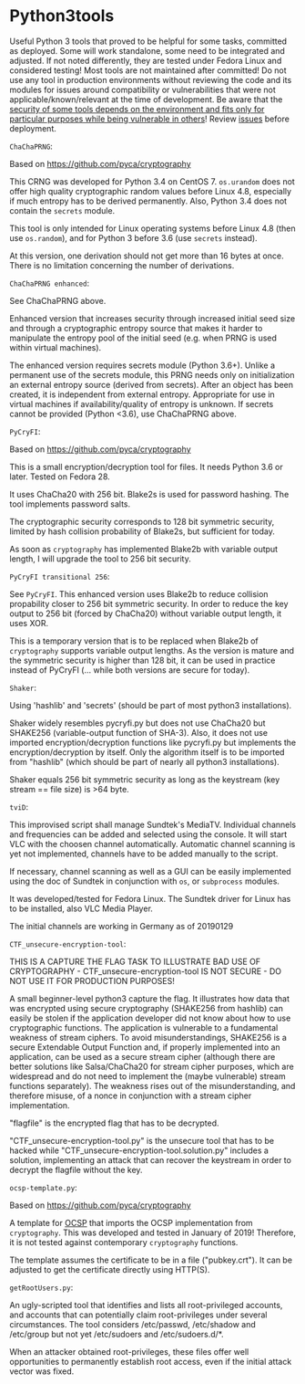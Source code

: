 Python3tools
============


Useful Python 3 tools that proved to be helpful for some tasks, committed as deployed. 
Some will work standalone, some need to be integrated and adjusted. 
If not noted differently, they are tested under Fedora Linux and considered testing! 
Most tools are not maintained after committed! 
Do not use any tool in production environments without reviewing the code and its modules for issues around compatibility or vulnerabilities that were not applicable/known/relevant at the time of development. Be aware that the [security of some tools depends on the environment and fits only for particular purposes while being vulnerable in others](https://en.wikipedia.org/wiki/Side-channel_attack)! 
Review [issues](https://github.com/py0xc3/Python3tools/issues) before deployment.     


``ChaChaPRNG``:

Based on https://github.com/pyca/cryptography

This CRNG was developed for Python 3.4 on CentOS 7.
``os.urandom`` does not offer high quality cryptographic random values before Linux 4.8, especially if much entropy has to be derived permanently.
Also, Python 3.4 does not contain the ``secrets`` module.

This tool is only intended for Linux operating systems before Linux 4.8 (then use ``os.random``), and for Python 3 before 3.6 (use ``secrets`` instead).

At this version, one derivation should not get more than 16 bytes at once. There is no limitation concerning the number of derivations.


``ChaChaPRNG enhanced``:

See ChaChaPRNG above.

Enhanced version that increases security through increased initial seed size and through a cryptographic entropy source that makes it harder to manipulate the entropy pool of the initial seed (e.g. when PRNG is used within virtual machines).

The enhanced version requires secrets module (Python 3.6+). Unlike a permanent use of the secrets module, this PRNG needs only on initialization an external entropy source (derived from secrets). After an object has been created, it is independent from external entropy. Appropriate for use in virtual machines if availability/quality of entropy is unknown.
If secrets cannot be provided (Python <3.6), use ChaChaPRNG above.


``PyCryFI``:

Based on https://github.com/pyca/cryptography

This is a small encryption/decryption tool for files. It needs Python 3.6 or later. Tested on Fedora 28.

It uses ChaCha20 with 256 bit. Blake2s is used for password hashing. The tool implements password salts.

The cryptographic security corresponds to 128 bit symmetric security, limited by hash collision probability of Blake2s, but sufficient for today. 

As soon as ``cryptography`` has implemented Blake2b with variable output length, I will upgrade the tool to 256 bit security.


``PyCryFI transitional 256``:

See ``PyCryFI``. This enhanced version uses Blake2b to reduce collision propability closer to 256 bit symmetric security. In order to reduce the key output to 256 bit (forced by ChaCha20) without variable output length, it uses XOR.

This is a temporary version that is to be replaced when Blake2b of ``cryptography`` supports variable output lengths. As the version is mature and the symmetric security is higher than 128 bit, it can be used in practice instead of PyCryFI (... while both versions are secure for today).


``Shaker``:

Using 'hashlib' and 'secrets' (should be part of most python3 installations).

Shaker widely resembles pycryfi.py but does not use ChaCha20 but SHAKE256 (variable-output function of SHA-3). Also, it does not use imported encryption/decryption functions like pycryfi.py but implements the encryption/decryption by itself. Only the algorithm itself is to be imported from "hashlib" (which should be part of nearly all python3 installations).

Shaker equals 256 bit symmetric security as long as the keystream (key stream == file size) is >64 byte.


``tviD``:

This improvised script shall manage Sundtek's MediaTV. Individual channels and frequencies can be added and selected using the console. It will start VLC with the choosen channel automatically. Automatic channel scanning is yet not implemented, channels have to be added manually to the script. 

If necessary, channel scanning as well as a GUI can be easily implemented using the doc of Sundtek in conjunction with ``os``, or ``subprocess`` modules.

It was developed/tested for Fedora Linux. The Sundtek driver for Linux has to be installed, also VLC Media Player.

The initial channels are working in Germany as of 20190129


``CTF_unsecure-encryption-tool``:

THIS IS A CAPTURE THE FLAG TASK TO ILLUSTRATE BAD USE OF CRYPTOGRAPHY - CTF_unsecure-encryption-tool IS NOT SECURE - DO NOT USE IT FOR PRODUCTION PURPOSES!  
  
A small beginner-level python3 capture the flag. It illustrates how data that was encrypted using secure cryptography (SHAKE256 from hashlib) can easily be stolen if the application developer did not know about how to use cryptographic functions. The application is vulnerable to a fundamental weakness of stream ciphers. To avoid misunderstandings, SHAKE256 is a secure Extendable Output Function and, if properly implemented into an application, can be used as a secure stream cipher (although there are better solutions like Salsa/ChaCha20 for stream cipher purposes, which are widespread and do not need to implement the (maybe vulnerable) stream functions separately). The weakness rises out of the misunderstanding, and therefore misuse, of a nonce in conjunction with a stream cipher implementation.  
  
"flagfile" is the encrypted flag that has to be decrypted.  
  
"CTF_unsecure-encryption-tool.py" is the unsecure tool that has to be hacked while "CTF_unsecure-encryption-tool.solution.py" includes a solution, implementing an attack that can recover the keystream in order to decrypt the flagfile without the key.

``ocsp-template.py``:

Based on https://github.com/pyca/cryptography

A template for [OCSP](https://en.wikipedia.org/wiki/Online_Certificate_Status_Protocol) that imports the OCSP implementation from ``cryptography``. This was developed and tested in January of 2019! Therefore, it is not tested against contemporary ``cryptography`` functions.  
  
The template assumes the certificate to be in a file ("pubkey.crt"). It can be adjusted to get the certificate directly using HTTP(S).

``getRootUsers.py``:

An ugly-scripted tool that identifies and lists all root-privileged accounts, and accounts that can potentially claim root-privileges under several circumstances. The tool considers /etc/passwd, /etc/shadow and /etc/group but not yet /etc/sudoers and /etc/sudoers.d/*. 
  
When an attacker obtained root-privileges, these files offer well opportunities to permanently establish root access, even if the initial attack vector was fixed.
